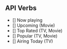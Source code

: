 ## API Verbs

- [] Now playing 
- [] Upcoming (Movie)
- [] Top Rated (TV, Movie)
- [] Popular (TV, Movie)
- [] Airing Today (TV)
